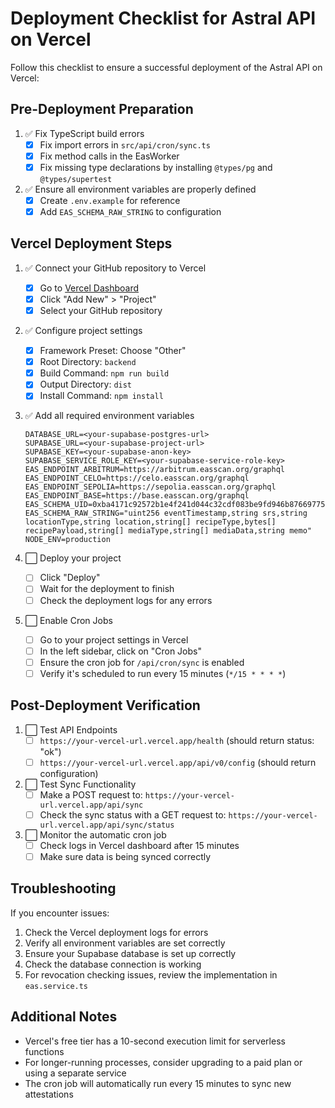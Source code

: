 # Deployment Checklist for Astral API on Vercel

Follow this checklist to ensure a successful deployment of the Astral API on Vercel:

## Pre-Deployment Preparation

1. ✅ Fix TypeScript build errors
   - [x] Fix import errors in `src/api/cron/sync.ts`
   - [x] Fix method calls in the EasWorker
   - [x] Fix missing type declarations by installing `@types/pg` and `@types/supertest`

2. ✅ Ensure all environment variables are properly defined
   - [x] Create `.env.example` for reference
   - [x] Add `EAS_SCHEMA_RAW_STRING` to configuration

## Vercel Deployment Steps

1. ✅ Connect your GitHub repository to Vercel
   - [x] Go to [Vercel Dashboard](https://vercel.com/dashboard)
   - [x] Click "Add New" > "Project"
   - [x] Select your GitHub repository

2. ✅ Configure project settings
   - [x] Framework Preset: Choose "Other"
   - [x] Root Directory: `backend`
   - [x] Build Command: `npm run build`
   - [x] Output Directory: `dist`
   - [x] Install Command: `npm install`

3. ✅ Add all required environment variables
   ```
   DATABASE_URL=<your-supabase-postgres-url>
   SUPABASE_URL=<your-supabase-project-url>
   SUPABASE_KEY=<your-supabase-anon-key>
   SUPABASE_SERVICE_ROLE_KEY=<your-supabase-service-role-key>
   EAS_ENDPOINT_ARBITRUM=https://arbitrum.easscan.org/graphql
   EAS_ENDPOINT_CELO=https://celo.easscan.org/graphql
   EAS_ENDPOINT_SEPOLIA=https://sepolia.easscan.org/graphql
   EAS_ENDPOINT_BASE=https://base.easscan.org/graphql
   EAS_SCHEMA_UID=0xba4171c92572b1e4f241d044c32cdf083be9fd946b8766977558ca6378c824e2
   EAS_SCHEMA_RAW_STRING="uint256 eventTimestamp,string srs,string locationType,string location,string[] recipeType,bytes[] recipePayload,string[] mediaType,string[] mediaData,string memo"
   NODE_ENV=production
   ```

4. ⬜ Deploy your project
   - [ ] Click "Deploy"
   - [ ] Wait for the deployment to finish
   - [ ] Check the deployment logs for any errors

5. ⬜ Enable Cron Jobs
   - [ ] Go to your project settings in Vercel
   - [ ] In the left sidebar, click on "Cron Jobs"
   - [ ] Ensure the cron job for `/api/cron/sync` is enabled
   - [ ] Verify it's scheduled to run every 15 minutes (`*/15 * * * *`)

## Post-Deployment Verification

1. ⬜ Test API Endpoints
   - [ ] `https://your-vercel-url.vercel.app/health` (should return status: "ok")
   - [ ] `https://your-vercel-url.vercel.app/api/v0/config` (should return configuration)

2. ⬜ Test Sync Functionality
   - [ ] Make a POST request to: `https://your-vercel-url.vercel.app/api/sync`
   - [ ] Check the sync status with a GET request to: `https://your-vercel-url.vercel.app/api/sync/status`

3. ⬜ Monitor the automatic cron job
   - [ ] Check logs in Vercel dashboard after 15 minutes
   - [ ] Make sure data is being synced correctly

## Troubleshooting

If you encounter issues:

1. Check the Vercel deployment logs for errors
2. Verify all environment variables are set correctly
3. Ensure your Supabase database is set up correctly
4. Check the database connection is working
5. For revocation checking issues, review the implementation in `eas.service.ts`

## Additional Notes

- Vercel's free tier has a 10-second execution limit for serverless functions
- For longer-running processes, consider upgrading to a paid plan or using a separate service
- The cron job will automatically run every 15 minutes to sync new attestations